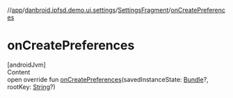 //[app](../../index.md)/[danbroid.ipfsd.demo.ui.settings](../index.md)/[SettingsFragment](index.md)/[onCreatePreferences](on-create-preferences.md)



# onCreatePreferences  
[androidJvm]  
Content  
open override fun [onCreatePreferences](on-create-preferences.md)(savedInstanceState: [Bundle](https://developer.android.com/reference/kotlin/android/os/Bundle.html)?, rootKey: [String](https://kotlinlang.org/api/latest/jvm/stdlib/kotlin/-string/index.html)?)  



